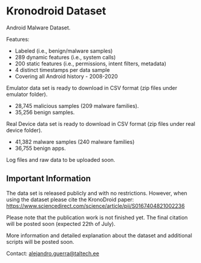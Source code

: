 # Kronodroid Dataset
Android Malware Dataset. 

Features:

- Labeled (i.e., benign/malware samples)
- 289 dynamic features (i.e., system calls)
- 200 static features (i.e., permissions, intent filters, metadata)
- 4 distinct timestamps per data sample
- Covering all Android history - 2008-2020


Emulator data set is ready to download in CSV format (zip files under emulator folder). 
  - 28,745 malicious samples (209 malware families).
  - 35,256 benign samples.

Real Device data set is ready to download in CSV format (zip files under real device folder).  
  - 41,382 malware samples (240 malware families)
  - 36,755 benign apps.


Log files and raw data to be uploaded soon. 

## Important Information

The data set is released publicly and with no restrictions. However, when using the dataset please cite the KronoDroid paper:
https://www.sciencedirect.com/science/article/pii/S0167404821002236 

Please note that the publication work is not finished yet. The final citation will be posted soon (expected 22th of July).


More information and detailed explanation about the dataset and additional scripts will be posted soon.

Contact: alejandro.guerra@taltech.ee



